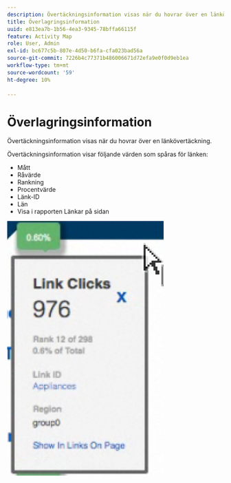 ```yaml
---
description: Övertäckningsinformation visas när du hovrar över en länkövertäckning.
title: Överlagringsinformation
uuid: e813ea7b-1b56-4ea3-9345-78bffa66115f
feature: Activity Map
role: User, Admin
exl-id: bc677c5b-807e-4d50-b6fa-cfa023bad56a
source-git-commit: 7226b4c77371b486006671d72efa9e0f0d9eb1ea
workflow-type: tm+mt
source-wordcount: '59'
ht-degree: 10%

---
```


# Överlagringsinformation

Övertäckningsinformation visas när du hovrar över en länkövertäckning.

Övertäckningsinformation visar följande värden som spåras för länken:

* Mått
* Råvärde
* Rankning
* Procentvärde
* Länk-ID
* Län
* Visa i rapporten Länkar på sidan

![](assets/overlay_details.png)
